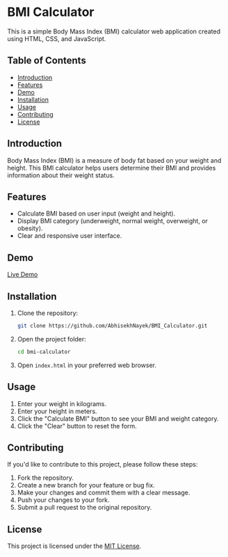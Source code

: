 # BMI Calculator

This is a simple Body Mass Index (BMI) calculator web application created using HTML, CSS, and JavaScript.

## Table of Contents

- [Introduction](/introduction)
- [Features](#features)
- [Demo](#demo)
- [Installation](#installation)
- [Usage](#usage)
- [Contributing](#contributing)
- [License](#license)

## Introduction

Body Mass Index (BMI) is a measure of body fat based on your weight and height. This BMI calculator helps users determine their BMI and provides information about their weight status.

## Features

- Calculate BMI based on user input (weight and height).
- Display BMI category (underweight, normal weight, overweight, or obesity).
- Clear and responsive user interface.

## Demo

[Live Demo](#)


## Installation

1. Clone the repository:

   ```bash
   git clone https://github.com/AbhisekhNayek/BMI_Calculator.git
   ```

2. Open the project folder:

   ```bash
   cd bmi-calculator
   ```

3. Open `index.html` in your preferred web browser.

## Usage

1. Enter your weight in kilograms.
2. Enter your height in meters.
3. Click the "Calculate BMI" button to see your BMI and weight category.
4. Click the "Clear" button to reset the form.

## Contributing

If you'd like to contribute to this project, please follow these steps:

1. Fork the repository.
2. Create a new branch for your feature or bug fix.
3. Make your changes and commit them with a clear message.
4. Push your changes to your fork.
5. Submit a pull request to the original repository.

## License

This project is licensed under the [MIT License](LICENSE).
